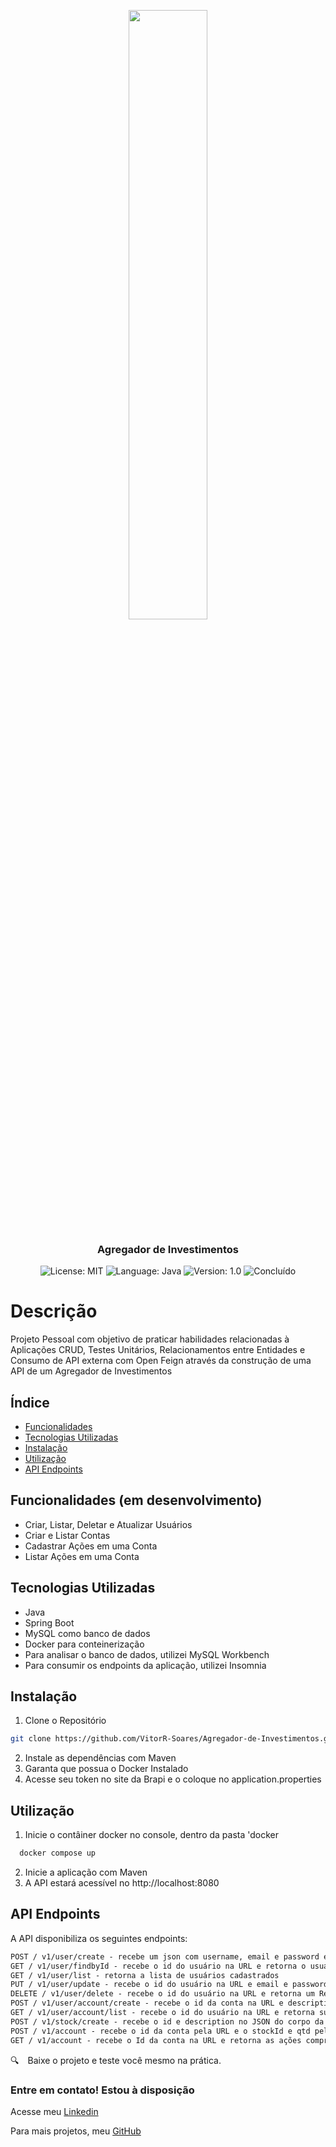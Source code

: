 <p align="center" width="100%">
    <img width="50%" src="https://groupcaliber.com.br/wp-content/uploads/2024/11/B3_Logo-1200-700.webp"> 
</p>


<h3 align="center">
  Agregador de Investimentos 
</h3>

<p align="center">

  <img alt="License: MIT" src="https://img.shields.io/badge/license-MIT-%2304D361">
  <img alt="Language: Java" src="https://img.shields.io/badge/language-java-green">
  <img alt="Version: 1.0" src="https://img.shields.io/badge/version-1.0-yellowgreen">
  <img alt="Concluído" src="https://img.shields.io/badge/concluído-OK-green">

</p>

# Descrição
Projeto Pessoal com objetivo de praticar habilidades relacionadas à Aplicações CRUD, Testes Unitários, Relacionamentos entre Entidades e Consumo de API externa com Open Feign através da construção de uma API de um Agregador de Investimentos
## Índice

- [Funcionalidades](#funcionalidades)
- [Tecnologias Utilizadas](#tecnologias-utilizadas)
- [Instalação](#instalação)
- [Utilização](#utilização)
- [API Endpoints](#api-endpoints)

## Funcionalidades (em desenvolvimento)

- Criar, Listar, Deletar e Atualizar Usuários
- Criar e Listar Contas
- Cadastrar Ações em uma Conta
- Listar Ações em uma Conta

## Tecnologias Utilizadas

- Java
- Spring Boot
- MySQL como banco de dados
- Docker para conteinerização
- Para analisar o banco de dados, utilizei MySQL Workbench
- Para consumir os endpoints da aplicação, utilizei Insomnia

## Instalação

1. Clone o Repositório

```bash
git clone https://github.com/VitorR-Soares/Agregador-de-Investimentos.git
```

2. Instale as dependências com Maven
3. Garanta que possua o Docker Instalado
4. Acesse seu token no site da Brapi e o coloque no application.properties

## Utilização

1. Inicie o contâiner docker no console, dentro da pasta 'docker
```markdown
  docker compose up
```
2. Inicie a aplicação com Maven
3. A API estará acessível no http://localhost:8080


## API Endpoints
A API disponibiliza os seguintes endpoints:

```markdown
POST / v1/user/create - recebe um json com username, email e password e retorna o usuário criado
GET / v1/user/findbyId - recebe o id do usuário na URL e retorna o usuário encontrado
GET / v1/user/list - retorna a lista de usuários cadastrados
PUT / v1/user/update - recebe o id do usuário na URL e email e password no JSON do corpo da requisição e retorna um RespónseStatus 204
DELETE / v1/user/delete - recebe o id do usuário na URL e retorna um ResponseStaus 204
POST / v1/user/account/create - recebe o id da conta na URL e description, street e number no JSON no corpo da requisição
GET / v1/user/account/list - recebe o id do usuário na URL e retorna suas contas cadastradas
POST / v1/stock/create - recebe o id e description no JSON do corpo da requisição
POST / v1/account - recebe o id da conta pela URL e o stockId e qtd pelo corpo da requisição e retorna um ResponseStatus 204
GET / v1/account - recebe o Id da conta na URL e retorna as ações compradas, quantidade e valor total
```


:mag: Baixe o projeto e teste você mesmo na prática.

### Entre em contato! Estou à disposição

Acesse meu [Linkedin](https://www.linkedin.com/in/vitorr-soares/) 

Para mais projetos, meu [GitHub](https://github.com/VitorR-Soares/)
